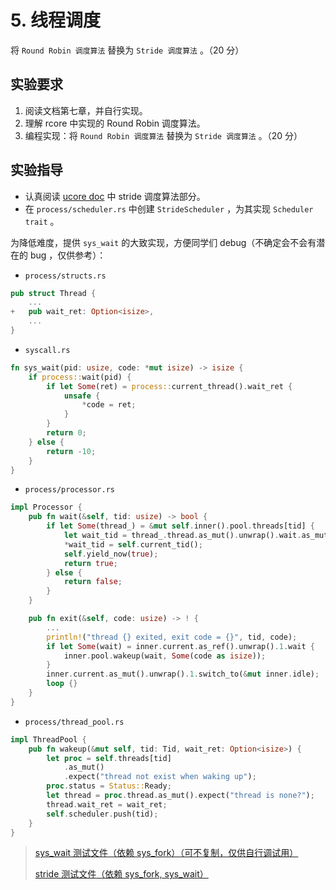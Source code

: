 # 5. 线程调度

将 `Round Robin 调度算法` 替换为 `Stride 调度算法` 。（20 分）

## 实验要求

1. 阅读文档第七章，并自行实现。
2. 理解 rcore 中实现的 Round Robin 调度算法。
3. 编程实现：将 `Round Robin 调度算法` 替换为 `Stride 调度算法` 。（20 分）

## 实验指导

- 认真阅读 [ucore doc](https://learningos.github.io/ucore_os_webdocs/lab6/lab6_3_6_1_basic_method.html) 中 stride 调度算法部分。
- 在 `process/scheduler.rs` 中创建 `StrideScheduler` ，为其实现 `Scheduler trait` 。

为降低难度，提供 `sys_wait` 的大致实现，方便同学们 debug（不确定会不会有潜在的 bug ，仅供参考）：

- `process/structs.rs`

```rust
pub struct Thread {
    ...
+   pub wait_ret: Option<isize>,
    ...
}
```

- `syscall.rs`

```rust
fn sys_wait(pid: usize, code: *mut isize) -> isize {
    if process::wait(pid) {
        if let Some(ret) = process::current_thread().wait_ret {
            unsafe {
                *code = ret;
            }
        }
        return 0;
    } else {
        return -10;
    }
}
```

- `process/processor.rs`

```rust
impl Processor {
    pub fn wait(&self, tid: usize) -> bool {
        if let Some(thread_) = &mut self.inner().pool.threads[tid] {
            let wait_tid = thread_.thread.as_mut().unwrap().wait.as_mut().unwrap();
            *wait_tid = self.current_tid();
            self.yield_now(true);
            return true;
        } else {
            return false;
        }
    }

    pub fn exit(&self, code: usize) -> ! {
        ...
        println!("thread {} exited, exit code = {}", tid, code);
        if let Some(wait) = inner.current.as_ref().unwrap().1.wait {
            inner.pool.wakeup(wait, Some(code as isize));
        }
        inner.current.as_mut().unwrap().1.switch_to(&mut inner.idle);
        loop {}
    }
}
```

- `process/thread_pool.rs`

```rust
impl ThreadPool {
    pub fn wakeup(&mut self, tid: Tid, wait_ret: Option<isize>) {
        let proc = self.threads[tid]
            .as_mut()
            .expect("thread not exist when waking up");
        proc.status = Status::Ready;
        let thread = proc.thread.as_mut().expect("thread is none?");
        thread.wait_ret = wait_ret;
        self.scheduler.push(tid);
    }
}
```

> [sys_wait 测试文件（依赖 sys_fork）（可不复制，仅供自行调试用）](https://github.com/rcore-os/rCore_tutorial/blob/master/test/usr/wait_test.rs)
>
> [stride 测试文件（依赖 sys_fork, sys_wait）](https://github.com/rcore-os/rCore_tutorial/blob/master/test/usr/stride_test.rs)

